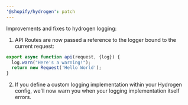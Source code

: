 ```yaml
---
'@shopify/hydrogen': patch
---
```


Improvements and fixes to hydrogen logging:

1. API Routes are now passed a reference to the logger bound to the current request:

```ts
export async function api(request, {log}) {
  log.warn("Here's a warning!");
  return new Request('Hello World');
}
```

2. If you define a custom logging implementation within your Hydrogen config, we'll now warn you when your logging implementation itself errors.
